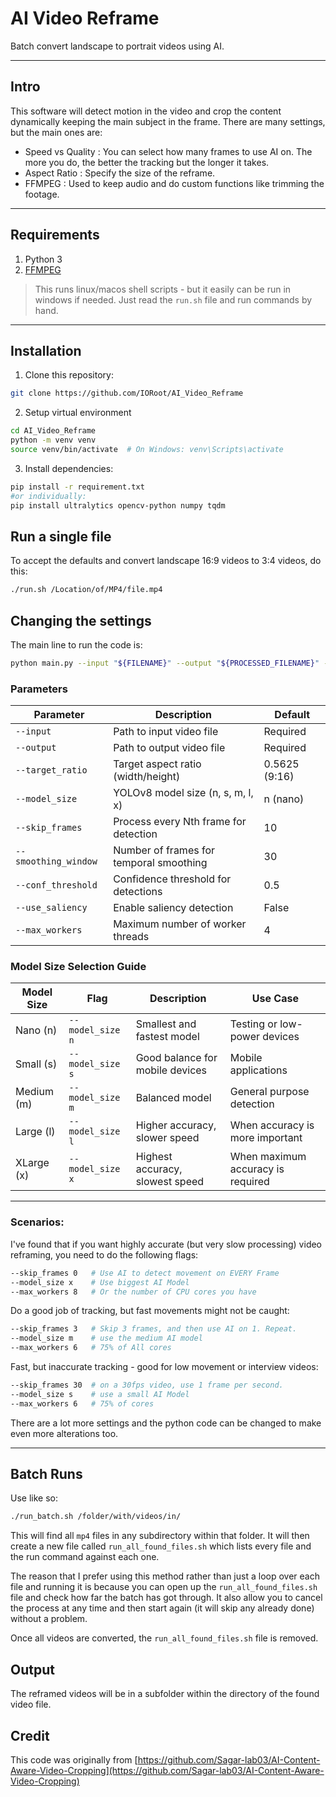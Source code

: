 # AI Video Reframe

Batch convert landscape to portrait videos using AI.

---

## Intro

This software will detect motion in the video and crop the content dynamically keeping the main subject in the frame.
There are many settings, but the main ones are:
- Speed vs Quality : You can select how many frames to use AI on. The more you do, the better the tracking but the longer it takes.
- Aspect Ratio : Specify the size of the reframe.
- FFMPEG : Used to keep audio and do custom functions like trimming the footage.

---

## Requirements
1. Python 3
2. [FFMPEG](https://github.com/FFmpeg/FFmpeg)

> This runs linux/macos shell scripts - but it easily can be run in windows if needed. Just read the `run.sh` file and run commands by hand.

---

## Installation

1. Clone this repository:
```bash
git clone https://github.com/IORoot/AI_Video_Reframe
```

2. Setup virtual environment
```bash
cd AI_Video_Reframe
python -m venv venv
source venv/bin/activate  # On Windows: venv\Scripts\activate
```

3. Install dependencies:
```bash
pip install -r requirement.txt
#or individually:
pip install ultralytics opencv-python numpy tqdm
```

## Run a single file

To accept the defaults and convert landscape 16:9 videos to 3:4 videos, do this:
```bash
./run.sh /Location/of/MP4/file.mp4
```

## Changing the settings

The main line to run the code is:
```bash
python main.py --input "${FILENAME}" --output "${PROCESSED_FILENAME}" --model_size m --skip_frames 3 --smoothing_window 30 --conf_threshold 0.5 --use_saliency --max_workers 6 --target_ratio 0.75
```

### Parameters

| Parameter | Description | Default |
|-----------|-------------|---------|
| `--input` | Path to input video file | Required |
| `--output` | Path to output video file | Required |
| `--target_ratio` | Target aspect ratio (width/height) | 0.5625 (9:16) |
| `--model_size` | YOLOv8 model size (n, s, m, l, x) | n (nano) |
| `--skip_frames` | Process every Nth frame for detection | 10 |
| `--smoothing_window` | Number of frames for temporal smoothing | 30 |
| `--conf_threshold` | Confidence threshold for detections | 0.5 |
| `--use_saliency` | Enable saliency detection | False |
| `--max_workers` | Maximum number of worker threads | 4 |

### Model Size Selection Guide

| Model Size | Flag | Description | Use Case |
|------------|------|-------------|----------|
| Nano (n) | `--model_size n` | Smallest and fastest model | Testing or low-power devices |
| Small (s) | `--model_size s` | Good balance for mobile devices | Mobile applications |
| Medium (m) | `--model_size m` | Balanced model | General purpose detection |
| Large (l) | `--model_size l` | Higher accuracy, slower speed | When accuracy is more important |
| XLarge (x) | `--model_size x` | Highest accuracy, slowest speed | When maximum accuracy is required |


---

### Scenarios:

I've found that if you want highly accurate (but very slow processing) video reframing, you need to do the following flags:
```bash
--skip_frames 0   # Use AI to detect movement on EVERY Frame
--model_size x    # Use biggest AI Model
--max_workers 8   # Or the number of CPU cores you have
```

Do a good job of tracking, but fast movements might not be caught:
```bash
--skip_frames 3   # Skip 3 frames, and then use AI on 1. Repeat.
--model_size m    # use the medium AI model
--max_workers 6   # 75% of All cores
```

Fast, but inaccurate tracking - good for low movement or interview videos:
```bash
--skip_frames 30  # on a 30fps video, use 1 frame per second.
--model_size s    # use a small AI Model
--max_workers 6   # 75% of cores
```

There are a lot more settings and the python code can be changed to make even more alterations too.

---

## Batch Runs

Use like so:

```bash
./run_batch.sh /folder/with/videos/in/ 
```

This will find all `mp4` files in any subdirectory within that folder. It will then create a new file
called `run_all_found_files.sh` which lists every file and the run command against each one. 

The reason that I prefer using this method rather than just a loop over each file and running it is
because you can open up the `run_all_found_files.sh` file and check how far the batch has got through.
It also allow you to cancel the process at any time and then start again (it will skip any already done)
without a problem.

Once all videos are converted, the `run_all_found_files.sh` file is removed.


## Output

The reframed videos will be in a subfolder within the directory of the found video file.




## Credit

This code was originally from [https://github.com/Sagar-lab03/AI-Content-Aware-Video-Cropping](https://github.com/Sagar-lab03/AI-Content-Aware-Video-Cropping)
